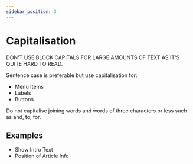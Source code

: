 ```yaml
---
sidebar_position: 3
---
```


Capitalisation
==============

DON'T USE BLOCK CAPITALS FOR LARGE AMOUNTS OF TEXT AS IT'S QUITE HARD TO READ.

Sentence case is preferable but use capitalisation for:

* Menu Items
* Labels
* Buttons

Do not capitalise joining words and words of three characters or less such as and, to, for.

## Examples
* Show Intro Text
* Position of Article Info
